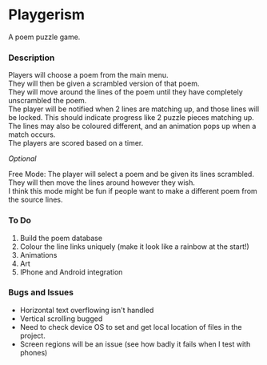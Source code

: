 # Playgerism
A poem puzzle game.


### Description
Players will choose a poem from the main menu.  </br>
They will then be given a scrambled version of that poem.  </br>
They will move around the lines of the poem until they have completely unscrambled the poem.  </br>
The player will be notified when 2 lines are matching up, and those lines will be locked. This should indicate progress like 2 puzzle pieces matching up.  </br>
The lines may also be coloured different, and an animation pops up when a match occurs.  </br>
The players are scored based on a timer.  </br>


*Optional*

Free Mode: The player will select a poem and be given its lines scrambled. They will then move the lines around however they wish.  </br>
I think this mode might be fun if people want to make a different poem from the source lines.  </br>

### To Do
1. Build the poem database
2. Colour the line links uniquely (make it look like a rainbow at the start!)
3. Animations
4. Art
5. IPhone and Android integration

### Bugs and Issues
- Horizontal text overflowing isn't handled
- Vertical scrolling bugged
- Need to check device OS to set and get local location of files in the project.
- Screen regions will be an issue (see how badly it fails when I test with phones)
